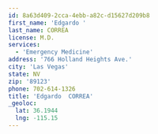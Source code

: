 ```yaml
---
id: 8a63d409-2cca-4ebb-a82c-d15627d209b8
first_name: 'Edgardo '
last_name: CORREA
license: M.D.
services:
  - 'Emergency Medicine'
address: '766 Holland Heights Ave.'
city: 'Las Vegas'
state: NV
zip: '89123'
phone: 702-614-1326
title: 'Edgardo  CORREA'
_geoloc:
  lat: 36.1944
  lng: -115.15
---
```

